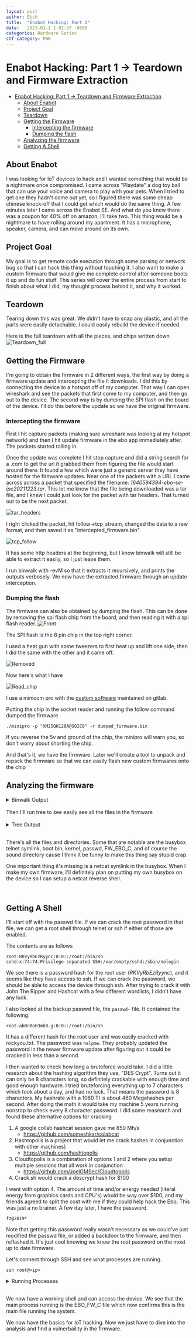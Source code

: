 ```yaml
---
layout: post
author: Etch
title:  "Enabot Hacking: Part 1"
date:   2023-01-1 1:01:37 -0500
categories: Hardware Series
ctf-category: PWN
---
```

# Enabot Hacking: Part 1 -> Teardown and Firmware Extraction

- [Enabot Hacking: Part 1 -> Teardown and Firmware Extraction](#enabot-hacking-part-1---teardown-and-firmware-extraction)
  - [About Enabot](#about-enabot)
  - [Project Goal](#project-goal)
  - [Teardown](#teardown)
  - [Getting the Firmware](#getting-the-firmware)
    - [Intercepting the firmware](#intercepting-the-firmware)
    - [Dumping the flash](#dumping-the-flash)
  - [Analyzing the firmware](#analyzing-the-firmware)
  - [Getting A Shell](#getting-a-shell)

## About Enabot
I was looking for IoT devices to hack and I wanted something that would be a nightmare once compromised. I came across "Playdate" a dog toy ball that can use your voice and camera to play with your pets. When I tried to get one they hadn't come out yet, so I figured there was some cheap chinese knock-off that I could get which would do the same thing. A few minutes later I came across the Enabot SE. And what do you know there was a coupon for 40% off on amazon, I'll take two. This thing would be a nightmare to have rolling around my apartment. It has a microphone, speaker, camera, and can move around on its own.

## Project Goal
My goal is to get remote code execution through some parsing or network bug so that I can hack this thing without touching it. I also want to make a custom firmware that would give me complete control after someone boots it up and do fun stuff. This series will cover the entire process from start to finish about what I did, my thought process behind it, and why it worked.

## Teardown
Tearing down this was great. We didn't have to snap any plastic, 
and all the parts were easily detachable.
I could easily rebuild the device if needed.

Here is the full teardown with all the pieces, and chips written down
![Teardown_full](/assets/enabot_part1/full_td.jpg)

## Getting the Firmware

I'm going to obtain the firmware in 2 different ways, the first way by doing a firmware update and intercepting the file it downloads. I did this by connecting the device to a hotspot off of my computer. That way I can open wireshark and see the packets that first come to my computer, and then go out to the device.
The second way is by dumping the SPI flash on the board of the device. I'll do this before the update so we have the original firmware.

### Intercepting the firmware
First I hit capture packets (making sure wireshark was looking at my hotspot network) and then I hit update firmware in the ebo app immediately after. The packets started rolling in. 

Once the update was complete I hit stop capture and did a string search for a .com to get the url it grabbed them from figuring the file would start around there. It found a few which were just a generic server they have hosted for the firmware updates. Near one of the packets with a URL I came across across a packet that specified the filename: *1640594394-ebo-se-ipc20211223.tar*. This let me know that the file being downloaded was a tar file, and I knew I could just look for the packet with tar headers. That turned out to be the next packet. 

![tar_headers](/assets/enabot_part1/tar_headers.png)

I right clicked the packet, hit follow->tcp_stream, changed the data to a raw format, and then saved it as "intercepted_firmware.bin".

![tcp_follow](/assets/enabot_part1/follow_tcp.png)

It has some http headers at the beginning, but I know binwalk will still be able to extract it easily, so I just leave them.

I run binwalk with -evM so that it extracts it recursively, and prints the outputs verbosely. We now have the extracted firmware through an update interception.

### Dumping the flash
The firmware can also be obtained by dumping the flash. This can be done by removing the spi flash chip from the board, and then reading it with a spi flash reader. 
![Front](/assets/enabot_part1/board_top.jpg)

The SPI flash is the 8 pin chip in the top right corner.

I used a heat gun with some tweezers to first heat up and lift one side, then I did the same with the other and it came off.

![Removed](/assets/enabot_part1/removed.jpg)

Now here's what I have

![Read_chip](/assets/enabot_part1/read_chip.jpg)


I use a minicom pro with the [custom software](https://gitlab.com/DavidGriffith/minipro) maintained on gitlab.

Putting the chip in the socket reader and running the follow command dumped the firmware

    ./minipro -p "XM25QH128A@SOIC8" -r dumped_firmware.bin


If you reverse the 5v and ground of the chip, the minipro will warn you, so don't worry about shorting the chip.

And that's it, we have the firmware. Later we'll create a tool to unpack and repack the firmware so that we can easily flash new custom firmwares onto the chip 



## Analyzing the firmware

<details>
<summary>Binwalk Output</summary>


    % binwalk -evM firmware_update.bin                

    Scan Time:     2022-01-14 20:22:44
    Target File:   /home/etch/Projects/hardware/ebo/intercepted_firmware_update/firmware_update.bin
    MD5 Checksum:  4a6182ba9ac6ed14c107ba5a76e04ed8
    Signatures:    391

    DECIMAL       HEXADECIMAL     DESCRIPTION
    --------------------------------------------------------------------------------
    365           0x16D           POSIX tar archive (GNU), owner user name: ".crc32"


    Scan Time:     2022-01-14 20:22:44
    Target File:   /home/etch/Projects/hardware/ebo/intercepted_firmware_update/_firmware_update.bin.extracted/kernel
    MD5 Checksum:  2537c46e17579468efd3ba04af61665c
    Signatures:    391

    DECIMAL       HEXADECIMAL     DESCRIPTION
    --------------------------------------------------------------------------------
    64            0x40            xz compressed data


    Scan Time:     2022-01-14 20:22:45
    Target File:   /home/etch/Projects/hardware/ebo/intercepted_firmware_update/_firmware_update.bin.extracted/userfs.sqfs
    MD5 Checksum:  c6724488e3884b5903682d7c76f317bc
    Signatures:    391

    DECIMAL       HEXADECIMAL     DESCRIPTION
    --------------------------------------------------------------------------------
    0             0x0             Squashfs filesystem, little endian, version 4.0, compression:xz, size: 3575350 bytes, 86 inodes, blocksize: 131072 bytes, created: 2021-12-23 04:30:20


    Scan Time:     2022-01-14 20:22:45
    Target File:   /home/etch/Projects/hardware/ebo/intercepted_firmware_update/_firmware_update.bin.extracted/rootfs.sqfs.crc32
    MD5 Checksum:  732c0e8bb3d7b386c838decca650c972
    Signatures:    391

    DECIMAL       HEXADECIMAL     DESCRIPTION
    --------------------------------------------------------------------------------


    Scan Time:     2022-01-14 20:22:45
    Target File:   /home/etch/Projects/hardware/ebo/intercepted_firmware_update/_firmware_update.bin.extracted/kernel.crc32
    MD5 Checksum:  78118b0f6e208b971a935c84e180cea1
    Signatures:    391

    DECIMAL       HEXADECIMAL     DESCRIPTION
    --------------------------------------------------------------------------------


    Scan Time:     2022-01-14 20:22:45
    Target File:   /home/etch/Projects/hardware/ebo/intercepted_firmware_update/_firmware_update.bin.extracted/boot.bin
    MD5 Checksum:  be21dfdb0b3676a6d7ea9030c90cb411
    Signatures:    391

    DECIMAL       HEXADECIMAL     DESCRIPTION
    --------------------------------------------------------------------------------
    46267         0xB4BB          xz compressed data
    47168         0xB840          CRC32 polynomial table, little endian
    65600         0x10040         xz compressed data


    Scan Time:     2022-01-14 20:22:45
    Target File:   /home/etch/Projects/hardware/ebo/intercepted_firmware_update/_firmware_update.bin.extracted/miservice.sqfs.crc32
    MD5 Checksum:  77a1ab5a661bc3cfa34c3f9fe9a1720c
    Signatures:    391

    DECIMAL       HEXADECIMAL     DESCRIPTION
    --------------------------------------------------------------------------------


    Scan Time:     2022-01-14 20:22:45
    Target File:   /home/etch/Projects/hardware/ebo/intercepted_firmware_update/_firmware_update.bin.extracted/userfs.sqfs.crc32
    MD5 Checksum:  cc8ae3368798f752b15840a393c8698d
    Signatures:    391

    DECIMAL       HEXADECIMAL     DESCRIPTION
    --------------------------------------------------------------------------------


    Scan Time:     2022-01-14 20:22:45
    Target File:   /home/etch/Projects/hardware/ebo/intercepted_firmware_update/_firmware_update.bin.extracted/miservice.sqfs
    MD5 Checksum:  dc60b4a273a61bcd6511207801b98dd1
    Signatures:    391

    DECIMAL       HEXADECIMAL     DESCRIPTION
    --------------------------------------------------------------------------------
    0             0x0             Squashfs filesystem, little endian, version 4.0, compression:xz, size: 1410962 bytes, 44 inodes, blocksize: 131072 bytes, created: 2021-12-23 04:30:19


    Scan Time:     2022-01-14 20:22:45
    Target File:   /home/etch/Projects/hardware/ebo/intercepted_firmware_update/_firmware_update.bin.extracted/rootfs.sqfs
    MD5 Checksum:  1feb11bd7634550cf213b7583acf0099
    Signatures:    391

    DECIMAL       HEXADECIMAL     DESCRIPTION
    --------------------------------------------------------------------------------
    0             0x0             Squashfs filesystem, little endian, version 4.0, compression:xz, size: 2047938 bytes, 457 inodes, blocksize: 131072 bytes, created: 2021-12-23 04:30:19


    Scan Time:     2022-01-14 20:22:46
    Target File:   /home/etch/Projects/hardware/ebo/intercepted_firmware_update/_firmware_update.bin.extracted/boot.bin.crc32
    MD5 Checksum:  aeebf1aaf10e0315b891d544672fba86
    Signatures:    391

    DECIMAL       HEXADECIMAL     DESCRIPTION
    --------------------------------------------------------------------------------


    Scan Time:     2022-01-14 20:22:46
    Target File:   /home/etch/Projects/hardware/ebo/intercepted_firmware_update/_firmware_update.bin.extracted/_kernel.extracted/40
    MD5 Checksum:  ff19ec641cab73c0edc8f57a8f7dc938
    Signatures:    391

    DECIMAL       HEXADECIMAL     DESCRIPTION
    --------------------------------------------------------------------------------
    432           0x1B0           device tree image (dtb)
    61492         0xF034          device tree image (dtb)
    876872        0xD6148         SHA256 hash constants, little endian
    989048        0xF1778         device tree image (dtb)
    2053760       0x1F5680        CRC32 polynomial table, little endian
    2761109       0x2A2195        xz compressed data
    2775739       0x2A5ABB        Unix path: /usr/userfs/data/driver
    2791305       0x2A9789        Unix path: /sys/firmware/devicetree/base
    2791817       0x2A9989        Unix path: /sys/firmware/fdt': CRC check failed
    2818515       0x2B01D3        Neighborly text, "neighbor table overflow!ck"
    2838528       0x2B5000        ELF, 32-bit LSB shared object, ARM, version 1 (SYSV)
    3233904       0x315870        device tree image (dtb)


    Scan Time:     2022-01-14 20:22:46
    Target File:   /home/etch/Projects/hardware/ebo/intercepted_firmware_update/_firmware_update.bin.extracted/_boot.bin.extracted/10040
    MD5 Checksum:  0dc4bed7127c7e4f81c75deaec3f6dd4
    Signatures:    391

    DECIMAL       HEXADECIMAL     DESCRIPTION
    --------------------------------------------------------------------------------
    43420         0xA99C          uImage header, header size: 64 bytes, header CRC: 0x1EFF2FE1, created: 2101-06-18 02:48:09, image size: 16797923 bytes, Data Address: 0x28709DE5, Entry Point: 0x40A0E3, data CRC: 0x2C809DE5, OS: NetBSD, image name: ""
    174836        0x2AAF4         CRC32 polynomial table, little endian
    223951        0x36ACF         xz compressed data
    ```
</details>

<br>
Then I'll run tree to see easily see all the files in the firmware
<br><br>
<details>
<summary>Tree Output</summary>

    % tree 
    .
    ├── 16D.tar
    ├── boot.bin
    ├── boot.bin.crc32
    ├── _boot.bin.extracted
    │   ├── 10040
    │   ├── _10040.extracted
    │   │   └── 36ACF.xz
    │   ├── 10040.xz
    │   └── B4BB.xz
    ├── kernel
    ├── kernel.crc32
    ├── _kernel.extracted
    │   ├── 40
    │   ├── _40.extracted
    │   │   └── 2A2195.xz
    │   └── 40.xz
    ├── miservice.sqfs
    ├── miservice.sqfs.crc32
    ├── _miservice.sqfs.extracted
    │   ├── 0.squashfs
    │   └── squashfs-root
    │       ├── config_tool
    │       ├── dump_config -> config_tool
    │       ├── dump_mmap -> config_tool
    │       ├── iqfile
    │       │   ├── gc2053_api_day.bin
    │       │   ├── gc2053_api_night.bin
    │       │   ├── imx307_iqfile.bin
    │       │   ├── iqfile0.bin -> imx307_iqfile.bin
    │       │   ├── iqfile1.bin -> imx307_iqfile.bin
    │       │   ├── iqfile2.bin -> imx307_iqfile.bin
    │       │   └── iqfile3.bin -> imx307_iqfile.bin
    │       ├── mmap.ini
    │       ├── modules
    │       │   └── 4.9.84
    │       │       ├── ehci-hcd.ko
    │       │       ├── fat.ko
    │       │       ├── grace.ko
    │       │       ├── kdrv_sdmmc.ko
    │       │       ├── lockd.ko
    │       │       ├── mhal.ko
    │       │       ├── mi_ai.ko
    │       │       ├── mi_ao.ko
    │       │       ├── mi_common.ko
    │       │       ├── mi_divp.ko
    │       │       ├── mi_rgn.ko
    │       │       ├── mi_sensor.ko
    │       │       ├── mi_shadow.ko
    │       │       ├── mi_sys.ko
    │       │       ├── mi_venc.ko
    │       │       ├── mi_vif.ko
    │       │       ├── mi_vpe.ko
    │       │       ├── mmc_block.ko
    │       │       ├── mmc_core.ko
    │       │       ├── msdos.ko
    │       │       ├── ms_notify.ko
    │       │       ├── nfs.ko
    │       │       ├── nfsv2.ko
    │       │       ├── sunrpc.ko
    │       │       ├── usb-common.ko
    │       │       ├── usbcore.ko
    │       │       └── vfat.ko
    │       └── venc_fw
    │           └── chagall.bin
    ├── rootfs.sqfs
    ├── rootfs.sqfs.crc32
    ├── _rootfs.sqfs.extracted
    │   ├── 0.squashfs
    │   └── squashfs-root
    │       ├── bin
    │       │   ├── addgroup -> busybox
    │       │   ├── adduser -> busybox
    │       │   ├── ash -> busybox
    │       │   ├── base64 -> busybox
    │       │   ├── busybox
    │       │   ├── cat -> busybox
    │       │   ├── catv -> busybox
    │       │   ├── chattr -> busybox
    │       │   ├── chgrp -> busybox
    │       │   ├── chmod -> busybox
    │       │   ├── chown -> busybox
    │       │   ├── conspy -> busybox
    │       │   ├── cp -> busybox
    │       │   ├── cpio -> busybox
    │       │   ├── cttyhack -> busybox
    │       │   ├── date -> busybox
    │       │   ├── dd -> busybox
    │       │   ├── delgroup -> busybox
    │       │   ├── deluser -> busybox
    │       │   ├── df -> busybox
    │       │   ├── dmesg -> busybox
    │       │   ├── dnsdomainname -> busybox
    │       │   ├── dumpkmap -> busybox
    │       │   ├── echo -> busybox
    │       │   ├── ed -> busybox
    │       │   ├── egrep -> busybox
    │       │   ├── false -> busybox
    │       │   ├── fdflush -> busybox
    │       │   ├── fgrep -> busybox
    │       │   ├── fsync -> busybox
    │       │   ├── getopt -> busybox
    │       │   ├── grep -> busybox
    │       │   ├── gunzip -> busybox
    │       │   ├── gzip -> busybox
    │       │   ├── hostname -> busybox
    │       │   ├── hush -> busybox
    │       │   ├── ionice -> busybox
    │       │   ├── iostat -> busybox
    │       │   ├── ip -> busybox
    │       │   ├── ipaddr -> busybox
    │       │   ├── ipcalc -> busybox
    │       │   ├── iplink -> busybox
    │       │   ├── iproute -> busybox
    │       │   ├── iprule -> busybox
    │       │   ├── iptunnel -> busybox
    │       │   ├── kill -> busybox
    │       │   ├── linux32 -> busybox
    │       │   ├── linux64 -> busybox
    │       │   ├── ln -> busybox
    │       │   ├── login -> busybox
    │       │   ├── ls -> busybox
    │       │   ├── lsattr -> busybox
    │       │   ├── lzop -> busybox
    │       │   ├── makemime -> busybox
    │       │   ├── mkdir -> busybox
    │       │   ├── mknod -> busybox
    │       │   ├── mktemp -> busybox
    │       │   ├── more -> busybox
    │       │   ├── mount -> busybox
    │       │   ├── mountpoint -> busybox
    │       │   ├── mpstat -> busybox
    │       │   ├── mt -> busybox
    │       │   ├── mv -> busybox
    │       │   ├── netstat -> busybox
    │       │   ├── nice -> busybox
    │       │   ├── pidof -> busybox
    │       │   ├── ping -> busybox
    │       │   ├── ping6 -> busybox
    │       │   ├── pipe_progress -> busybox
    │       │   ├── powertop -> busybox
    │       │   ├── printenv -> busybox
    │       │   ├── ps -> busybox
    │       │   ├── pwd -> busybox
    │       │   ├── reformime -> busybox
    │       │   ├── rev -> busybox
    │       │   ├── rm -> busybox
    │       │   ├── rmdir -> busybox
    │       │   ├── rpm -> busybox
    │       │   ├── run-parts -> busybox
    │       │   ├── scriptreplay -> busybox
    │       │   ├── sed -> busybox
    │       │   ├── setarch -> busybox
    │       │   ├── setserial -> busybox
    │       │   ├── sh -> busybox
    │       │   ├── sleep -> busybox
    │       │   ├── stat -> busybox
    │       │   ├── stty -> busybox
    │       │   ├── su -> busybox
    │       │   ├── sync -> busybox
    │       │   ├── tar -> busybox
    │       │   ├── touch -> busybox
    │       │   ├── true -> busybox
    │       │   ├── umount -> busybox
    │       │   ├── uname -> busybox
    │       │   ├── usleep -> busybox
    │       │   ├── vi -> busybox
    │       │   ├── watch -> busybox
    │       │   └── zcat -> busybox
    │       ├── config
    │       ├── configs
    │       ├── dev
    │       ├── etc
    │       │   ├── crontabs
    │       │   │   └── root
    │       │   ├── dropbear
    │       │   │   ├── dropbear_dss_host_key
    │       │   │   └── dropbear_rsa_host_key
    │       │   ├── fstab
    │       │   ├── group
    │       │   ├── hotplug
    │       │   │   └── sd
    │       │   │       ├── sd_insert
    │       │   │       └── sd_remove
    │       │   ├── init.d
    │       │   │   ├── rcS
    │       │   │   ├── S00devs
    │       │   │   ├── S01udev
    │       │   │   ├── S80network
    │       │   │   └── udhcpc.script
    │       │   ├── inittab
    │       │   ├── mdev.conf
    │       │   ├── passwd
    │       │   ├── passwd-
    │       │   ├── profile
    │       │   ├── protocols
    │       │   ├── resolv.conf -> ../configs/resolv.conf
    │       │   ├── sysctl.conf
    │       │   ├── wpa_cli.conf
    │       │   └── wpa.conf
    │       ├── home
    │       ├── lib
    │       │   ├── ld-uClibc-1.0.31.so
    │       │   ├── ld-uClibc.so.0 -> ld-uClibc.so.1
    │       │   ├── ld-uClibc.so.1 -> ld-uClibc-1.0.31.so
    │       │   ├── libAEC_LINUX.so
    │       │   ├── libAPC_LINUX.so
    │       │   ├── libatomic.so -> libatomic.so.1.1.0
    │       │   ├── libatomic.so.1 -> libatomic.so.1.1.0
    │       │   ├── libatomic.so.1.1.0
    │       │   ├── libBF_LINUX.so
    │       │   ├── libc.so.0 -> libuClibc-1.0.31.so
    │       │   ├── libc.so.1 -> libuClibc-1.0.31.so
    │       │   ├── libc.so.6 -> libuClibc-1.0.31.so
    │       │   ├── libg711.so
    │       │   ├── libgcc_s.so -> libgcc_s.so.1
    │       │   ├── libgcc_s.so.1
    │       │   ├── libncurses.so -> libncurses.so.6
    │       │   ├── libncurses.so.6 -> libncurses.so.6.0
    │       │   ├── libncurses.so.6.0
    │       │   ├── libSRC_LINUX.so
    │       │   ├── libstdc++.so -> libstdc++.so.6.0.20
    │       │   ├── libstdc++.so.6 -> libstdc++.so.6.0.20
    │       │   ├── libstdc++.so.6.0.20
    │       │   ├── libuClibc-1.0.31.so
    │       │   └── modules
    │       │       └── 4.9.84 -> /config/modules/4.9.84
    │       ├── linuxrc -> bin/busybox
    │       ├── mnt
    │       │   └── backup
    │       ├── nfsroot
    │       ├── proc
    │       ├── root
    │       ├── sbin
    │       │   ├── acpid -> ../bin/busybox
    │       │   ├── adjtimex -> ../bin/busybox
    │       │   ├── arp -> ../bin/busybox
    │       │   ├── blkid -> ../bin/busybox
    │       │   ├── blockdev -> ../bin/busybox
    │       │   ├── bootchartd -> ../bin/busybox
    │       │   ├── depmod -> ../bin/busybox
    │       │   ├── devmem -> ../bin/busybox
    │       │   ├── fbsplash -> ../bin/busybox
    │       │   ├── fdisk -> ../bin/busybox
    │       │   ├── findfs -> ../bin/busybox
    │       │   ├── freeramdisk -> ../bin/busybox
    │       │   ├── fsck -> ../bin/busybox
    │       │   ├── fsck.minix -> ../bin/busybox
    │       │   ├── getty -> ../bin/busybox
    │       │   ├── halt -> ../bin/busybox
    │       │   ├── hdparm -> ../bin/busybox
    │       │   ├── hwclock -> ../bin/busybox
    │       │   ├── ifconfig -> ../bin/busybox
    │       │   ├── ifdown -> ../bin/busybox
    │       │   ├── ifenslave -> ../bin/busybox
    │       │   ├── ifup -> ../bin/busybox
    │       │   ├── init -> ../bin/busybox
    │       │   ├── insmod -> ../bin/busybox
    │       │   ├── klogd -> ../bin/busybox
    │       │   ├── loadkmap -> ../bin/busybox
    │       │   ├── logread -> ../bin/busybox
    │       │   ├── losetup -> ../bin/busybox
    │       │   ├── lsmod -> ../bin/busybox
    │       │   ├── makedevs -> ../bin/busybox
    │       │   ├── man -> ../bin/busybox
    │       │   ├── mdev -> ../bin/busybox
    │       │   ├── mkdosfs -> ../bin/busybox
    │       │   ├── mke2fs -> ../bin/busybox
    │       │   ├── mkfs.ext2 -> ../bin/busybox
    │       │   ├── mkfs.minix -> ../bin/busybox
    │       │   ├── mkfs.vfat -> ../bin/busybox
    │       │   ├── mkswap -> ../bin/busybox
    │       │   ├── modinfo -> ../bin/busybox
    │       │   ├── modprobe -> ../bin/busybox
    │       │   ├── nameif -> ../bin/busybox
    │       │   ├── pivot_root -> ../bin/busybox
    │       │   ├── poweroff -> ../bin/busybox
    │       │   ├── raidautorun -> ../bin/busybox
    │       │   ├── reboot -> ../bin/busybox
    │       │   ├── rmmod -> ../bin/busybox
    │       │   ├── route -> ../bin/busybox
    │       │   ├── runlevel -> ../bin/busybox
    │       │   ├── setconsole -> ../bin/busybox
    │       │   ├── slattach -> ../bin/busybox
    │       │   ├── start-stop-daemon -> ../bin/busybox
    │       │   ├── sulogin -> ../bin/busybox
    │       │   ├── swapoff -> ../bin/busybox
    │       │   ├── swapon -> ../bin/busybox
    │       │   ├── switch_root -> ../bin/busybox
    │       │   ├── sysctl -> ../bin/busybox
    │       │   ├── syslogd -> ../bin/busybox
    │       │   ├── tunctl -> ../bin/busybox
    │       │   ├── udhcpc -> ../bin/busybox
    │       │   ├── vconfig -> ../bin/busybox
    │       │   ├── watchdog -> ../bin/busybox
    │       │   └── zcip -> ../bin/busybox
    │       ├── sys
    │       ├── tmp
    │       ├── usr
    │       │   ├── bin
    │       │   │   ├── [ -> ../../bin/busybox
    │       │   │   ├── [[ -> ../../bin/busybox
    │       │   │   ├── add-shell -> ../../bin/busybox
    │       │   │   ├── arping -> ../../bin/busybox
    │       │   │   ├── awk -> ../../bin/busybox
    │       │   │   ├── basename -> ../../bin/busybox
    │       │   │   ├── beep -> ../../bin/busybox
    │       │   │   ├── bunzip2 -> ../../bin/busybox
    │       │   │   ├── bzcat -> ../../bin/busybox
    │       │   │   ├── bzip2 -> ../../bin/busybox
    │       │   │   ├── cal -> ../../bin/busybox
    │       │   │   ├── chat -> ../../bin/busybox
    │       │   │   ├── chpst -> ../../bin/busybox
    │       │   │   ├── chrt -> ../../bin/busybox
    │       │   │   ├── chvt -> ../../bin/busybox
    │       │   │   ├── cksum -> ../../bin/busybox
    │       │   │   ├── clear -> ../../bin/busybox
    │       │   │   ├── cmp -> ../../bin/busybox
    │       │   │   ├── comm -> ../../bin/busybox
    │       │   │   ├── crontab -> ../../bin/busybox
    │       │   │   ├── cryptpw -> ../../bin/busybox
    │       │   │   ├── cut -> ../../bin/busybox
    │       │   │   ├── dc -> ../../bin/busybox
    │       │   │   ├── deallocvt -> ../../bin/busybox
    │       │   │   ├── diff -> ../../bin/busybox
    │       │   │   ├── dirname -> ../../bin/busybox
    │       │   │   ├── dos2unix -> ../../bin/busybox
    │       │   │   ├── du -> ../../bin/busybox
    │       │   │   ├── dumpleases -> ../../bin/busybox
    │       │   │   ├── eject -> ../../bin/busybox
    │       │   │   ├── env -> ../../bin/busybox
    │       │   │   ├── envdir -> ../../bin/busybox
    │       │   │   ├── envuidgid -> ../../bin/busybox
    │       │   │   ├── ether-wake -> ../../bin/busybox
    │       │   │   ├── expand -> ../../bin/busybox
    │       │   │   ├── expr -> ../../bin/busybox
    │       │   │   ├── fdformat -> ../../bin/busybox
    │       │   │   ├── fgconsole -> ../../bin/busybox
    │       │   │   ├── find -> ../../bin/busybox
    │       │   │   ├── flock -> ../../bin/busybox
    │       │   │   ├── fold -> ../../bin/busybox
    │       │   │   ├── free -> ../../bin/busybox
    │       │   │   ├── ftpget -> ../../bin/busybox
    │       │   │   ├── ftpput -> ../../bin/busybox
    │       │   │   ├── fuser -> ../../bin/busybox
    │       │   │   ├── groups -> ../../bin/busybox
    │       │   │   ├── hd -> ../../bin/busybox
    │       │   │   ├── head -> ../../bin/busybox
    │       │   │   ├── hexdump -> ../../bin/busybox
    │       │   │   ├── hostid -> ../../bin/busybox
    │       │   │   ├── id -> ../../bin/busybox
    │       │   │   ├── ifplugd -> ../../bin/busybox
    │       │   │   ├── install -> ../../bin/busybox
    │       │   │   ├── ipcrm -> ../../bin/busybox
    │       │   │   ├── ipcs -> ../../bin/busybox
    │       │   │   ├── kbd_mode -> ../../bin/busybox
    │       │   │   ├── killall -> ../../bin/busybox
    │       │   │   ├── killall5 -> ../../bin/busybox
    │       │   │   ├── last -> ../../bin/busybox
    │       │   │   ├── less -> ../../bin/busybox
    │       │   │   ├── logger -> ../../bin/busybox
    │       │   │   ├── logname -> ../../bin/busybox
    │       │   │   ├── lpq -> ../../bin/busybox
    │       │   │   ├── lpr -> ../../bin/busybox
    │       │   │   ├── lsof -> ../../bin/busybox
    │       │   │   ├── lspci -> ../../bin/busybox
    │       │   │   ├── lsusb -> ../../bin/busybox
    │       │   │   ├── lzcat -> ../../bin/busybox
    │       │   │   ├── lzma -> ../../bin/busybox
    │       │   │   ├── lzopcat -> ../../bin/busybox
    │       │   │   ├── md5sum -> ../../bin/busybox
    │       │   │   ├── mesg -> ../../bin/busybox
    │       │   │   ├── microcom -> ../../bin/busybox
    │       │   │   ├── mkfifo -> ../../bin/busybox
    │       │   │   ├── mkpasswd -> ../../bin/busybox
    │       │   │   ├── nc -> ../../bin/busybox
    │       │   │   ├── nmeter -> ../../bin/busybox
    │       │   │   ├── nohup -> ../../bin/busybox
    │       │   │   ├── nslookup -> ../../bin/busybox
    │       │   │   ├── od -> ../../bin/busybox
    │       │   │   ├── openvt -> ../../bin/busybox
    │       │   │   ├── passwd -> ../../bin/busybox
    │       │   │   ├── patch -> ../../bin/busybox
    │       │   │   ├── pgrep -> ../../bin/busybox
    │       │   │   ├── pkill -> ../../bin/busybox
    │       │   │   ├── pmap -> ../../bin/busybox
    │       │   │   ├── printf -> ../../bin/busybox
    │       │   │   ├── pscan -> ../../bin/busybox
    │       │   │   ├── pstree -> ../../bin/busybox
    │       │   │   ├── pwdx -> ../../bin/busybox
    │       │   │   ├── readahead -> ../../bin/busybox
    │       │   │   ├── readlink -> ../../bin/busybox
    │       │   │   ├── realpath -> ../../bin/busybox
    │       │   │   ├── remove-shell -> ../../bin/busybox
    │       │   │   ├── renice -> ../../bin/busybox
    │       │   │   ├── reset -> ../../bin/busybox
    │       │   │   ├── resize -> ../../bin/busybox
    │       │   │   ├── rpm2cpio -> ../../bin/busybox
    │       │   │   ├── rtcwake -> ../../bin/busybox
    │       │   │   ├── runsv -> ../../bin/busybox
    │       │   │   ├── runsvdir -> ../../bin/busybox
    │       │   │   ├── rx -> ../../bin/busybox
    │       │   │   ├── script -> ../../bin/busybox
    │       │   │   ├── seq -> ../../bin/busybox
    │       │   │   ├── setkeycodes -> ../../bin/busybox
    │       │   │   ├── setsid -> ../../bin/busybox
    │       │   │   ├── setuidgid -> ../../bin/busybox
    │       │   │   ├── sha1sum -> ../../bin/busybox
    │       │   │   ├── sha256sum -> ../../bin/busybox
    │       │   │   ├── sha512sum -> ../../bin/busybox
    │       │   │   ├── showkey -> ../../bin/busybox
    │       │   │   ├── smemcap -> ../../bin/busybox
    │       │   │   ├── softlimit -> ../../bin/busybox
    │       │   │   ├── sort -> ../../bin/busybox
    │       │   │   ├── split -> ../../bin/busybox
    │       │   │   ├── strings -> ../../bin/busybox
    │       │   │   ├── sum -> ../../bin/busybox
    │       │   │   ├── sv -> ../../bin/busybox
    │       │   │   ├── tac -> ../../bin/busybox
    │       │   │   ├── tail -> ../../bin/busybox
    │       │   │   ├── tcpsvd -> ../../bin/busybox
    │       │   │   ├── tee -> ../../bin/busybox
    │       │   │   ├── telnet -> ../../bin/busybox
    │       │   │   ├── test -> ../../bin/busybox
    │       │   │   ├── tftp -> ../../bin/busybox
    │       │   │   ├── tftpd -> ../../bin/busybox
    │       │   │   ├── time -> ../../bin/busybox
    │       │   │   ├── timeout -> ../../bin/busybox
    │       │   │   ├── top -> ../../bin/busybox
    │       │   │   ├── tr -> ../../bin/busybox
    │       │   │   ├── traceroute -> ../../bin/busybox
    │       │   │   ├── traceroute6 -> ../../bin/busybox
    │       │   │   ├── tty -> ../../bin/busybox
    │       │   │   ├── ttysize -> ../../bin/busybox
    │       │   │   ├── udpsvd -> ../../bin/busybox
    │       │   │   ├── unexpand -> ../../bin/busybox
    │       │   │   ├── uniq -> ../../bin/busybox
    │       │   │   ├── unix2dos -> ../../bin/busybox
    │       │   │   ├── unlzma -> ../../bin/busybox
    │       │   │   ├── unlzop -> ../../bin/busybox
    │       │   │   ├── unxz -> ../../bin/busybox
    │       │   │   ├── unzip -> ../../bin/busybox
    │       │   │   ├── uptime -> ../../bin/busybox
    │       │   │   ├── users -> ../../bin/busybox
    │       │   │   ├── uudecode -> ../../bin/busybox
    │       │   │   ├── uuencode -> ../../bin/busybox
    │       │   │   ├── vlock -> ../../bin/busybox
    │       │   │   ├── volname -> ../../bin/busybox
    │       │   │   ├── wall -> ../../bin/busybox
    │       │   │   ├── wc -> ../../bin/busybox
    │       │   │   ├── wget -> ../../bin/busybox
    │       │   │   ├── which -> ../../bin/busybox
    │       │   │   ├── who -> ../../bin/busybox
    │       │   │   ├── whoami -> ../../bin/busybox
    │       │   │   ├── whois -> ../../bin/busybox
    │       │   │   ├── xargs -> ../../bin/busybox
    │       │   │   ├── xz -> ../../bin/busybox
    │       │   │   ├── xzcat -> ../../bin/busybox
    │       │   │   └── yes -> ../../bin/busybox
    │       │   ├── ftp-server-socket -> ./userfs/bin/ftp-server-socket
    │       │   ├── lib
    │       │   │   ├── libcrypto.so -> libcrypto.so.1.0.0
    │       │   │   ├── libcrypto.so.1.0.0
    │       │   │   ├── libnl.so -> libnl.so.1
    │       │   │   ├── libnl.so.1 -> libnl.so.1.1.4
    │       │   │   ├── libnl.so.1.1.4
    │       │   │   ├── libssl.so -> libssl.so.1.0.0
    │       │   │   ├── libssl.so.1.0.0
    │       │   │   ├── libz.so -> libz.so.1.2.8
    │       │   │   ├── libz.so.1 -> libz.so.1.2.8
    │       │   │   ├── libz.so.1.2.8
    │       │   │   └── modules
    │       │   │       └── lib -> /usr/userfs/lib
    │       │   ├── sbin
    │       │   │   ├── brctl -> ../../bin/busybox
    │       │   │   ├── chpasswd -> ../../bin/busybox
    │       │   │   ├── chroot -> ../../bin/busybox
    │       │   │   ├── crond -> ../../bin/busybox
    │       │   │   ├── dhcprelay -> ../../bin/busybox
    │       │   │   ├── dnsd -> ../../bin/busybox
    │       │   │   ├── dropbear
    │       │   │   ├── fakeidentd -> ../../bin/busybox
    │       │   │   ├── fbset -> ../../bin/busybox
    │       │   │   ├── ftpd -> ../../bin/busybox
    │       │   │   ├── httpd -> ../../bin/busybox
    │       │   │   ├── loadfont -> ../../bin/busybox
    │       │   │   ├── lpd -> ../../bin/busybox
    │       │   │   ├── nanddump -> ../../bin/busybox
    │       │   │   ├── nandwrite -> ../../bin/busybox
    │       │   │   ├── nbd-client -> ../../bin/busybox
    │       │   │   ├── ntpd -> ../../bin/busybox
    │       │   │   ├── popmaildir -> ../../bin/busybox
    │       │   │   ├── rdate -> ../../bin/busybox
    │       │   │   ├── rdev -> ../../bin/busybox
    │       │   │   ├── readprofile -> ../../bin/busybox
    │       │   │   ├── sendmail -> ../../bin/busybox
    │       │   │   ├── setfont -> ../../bin/busybox
    │       │   │   ├── setlogcons -> ../../bin/busybox
    │       │   │   ├── svlogd -> ../../bin/busybox
    │       │   │   ├── telnetd -> ../../bin/busybox
    │       │   │   ├── ubiattach -> ../../bin/busybox
    │       │   │   ├── ubidetach -> ../../bin/busybox
    │       │   │   ├── ubimkvol -> ../../bin/busybox
    │       │   │   ├── ubirmvol -> ../../bin/busybox
    │       │   │   ├── ubirsvol -> ../../bin/busybox
    │       │   │   ├── ubiupdatevol -> ../../bin/busybox
    │       │   │   └── udhcpd -> ../../bin/busybox
    │       │   ├── share
    │       │   │   └── udhcpc
    │       │   │       └── default.script
    │       │   └── userfs
    │       └── var
    ├── userfs.sqfs
    ├── userfs.sqfs.crc32
    └── _userfs.sqfs.extracted
        ├── 0.squashfs
        └── squashfs-root
            ├── bin
            │   ├── ftp-server-socket
            │   └── FW_EBO_C
            ├── data
            │   ├── driver
            │   │   ├── aw87xxx_pid_59_off_0.bin
            │   │   ├── aw87xxx_pid_59_voice_0.bin
            │   │   ├── aw87xxx_pid_5a_off_0.bin
            │   │   └── aw87xxx_pid_5a_voice_0.bin
            │   ├── emo
            │   │   ├── buttonPressed.csv
            │   │   ├── charged.csv
            │   │   ├── charging20.csv
            │   │   ├── charging60.csv
            │   │   ├── charging95.csv
            │   │   ├── dormancy.csv
            │   │   ├── lowPower.csv
            │   │   ├── noInternet.csv
            │   │   ├── security.csv
            │   │   ├── start.csv
            │   │   ├── stateless.csv
            │   │   ├── strongShake.csv
            │   │   ├── test_colorLED_blue.csv
            │   │   ├── test_colorLED_green.csv
            │   │   ├── test_colorLED_off.csv
            │   │   ├── test_colorLED_red.csv
            │   │   ├── test.csv
            │   │   ├── ultraLowPower.csv
            │   │   ├── upgrading.csv
            │   │   ├── weekShake.csv
            │   │   ├── wifiBoundNoConnect.csv
            │   │   ├── wifiBoundNoConnect_noSSID.csv
            │   │   ├── wifiConnecting.csv
            │   │   ├── wifiNoConnect.csv
            │   │   └── wifiNoConnect_noSSID.csv
            │   └── sound
            │       ├── charge_done.g711a
            │       ├── charging_complete.g711a
            │       ├── charging.g711a
            │       ├── disablelaser.g711a
            │       ├── enablelaser.g711a
            │       ├── factory_reset.g711a
            │       ├── findnot-charge.g711a
            │       ├── link_failure.g711a
            │       ├── linking.g711a
            │       ├── link_success.g711a
            │       ├── longtime-playing.g711a
            │       ├── lowpower_10.g711a
            │       ├── lowpower_20.g711a
            │       ├── open.g711a
            │       ├── poweroff.g711a
            │       ├── record.g711a
            │       ├── roll.g711a
            │       ├── rounding.g711a
            │       ├── rushrool.g711a
            │       ├── scan_qrcode.g711a
            │       ├── shaking.g711a
            │       ├── snap.g711a
            │       ├── start-elecpet-ch.g711a
            │       ├── start-elecpet-en.g711a
            │       ├── start-patrol-ch.g711a
            │       ├── start-patrol-en.g711a
            │       ├── start-recharge-ch.g711a
            │       ├── start-recharge-en.g711a
            │       └── switch_mode.g711a
            ├── etc
            │   ├── EboDomainWhiteList.cfg
            │   ├── load_apps
            │   ├── load_modules
            │   └── timing_backup_log.sh
            ├── ko
            │   ├── aw87XXX.ko
            │   ├── gc2053_MIPI.ko
            │   ├── mi_cipher.ko
            │   └── rtl8192eu.ko
            ├── lib
            ├── sbin
            │   ├── i2c_read_write
            │   └── wpa_supplicant
            └── share

    54 directories, 542 files
    ```


</details><br>

There's all the files and directories. Some that are notable are the busybox telnet symlink, boot.bin, kernel, passwd, FW_EBO_C, and of course the sound directory cause I think it be funny to make this thing say stupid crap.

One important thing it's missing is a netcat symlink in the busybox. When I make my own firmware, I'll definitely plan on putting my own busybox on the device so I can setup a netcat reverse shell.

<br>

## Getting A Shell
I'll start off with the passwd file. If we can crack the root password in that file, we can get a root shell through telnet or ssh if either of those are enabled.

The contents are as follows

```
root:RKVyRbEzRyync:0:0::/root:/bin/sh
sshd:x:74:74:Privilege-separated SSH:/var/empty/sshd:/sbin/nologin
```

We see there is a password hash for the root user (*RKVyRbEzRyync*), and it seems like they have access to ssh. If we can crack the password, we should be able to access the device through ssh. After trying to crack it with John The Ripper and Hashcat with a few different wordlists, I didn't have any luck. 

I also looked at the backup passwd file, the ```passwd-``` file. It contained the following.
```
root:ab8nBoH3mb8.g:0:0::/root:/bin/sh
```
It has a different hash for the root user and was easily cracked with rockyou.txt. The password was ```helpme```. They probably updated the password in the newer firmware update after figuring out it could be cracked in less than a second. 

I then wanted to check how long a bruteforce would take. I did a little research about the hashing algorithm they use, "DES Crypt". Turns out it can only be 8 characters long, so definitely crackable with enough time and good enough hardware. I tried bruteforcing everything up to 7 characters which took about a day, and had no luck. That means the password is 8 characters. My hashrate with a 1060 TI is about 460 Megahashes per second. After doing the math it would take my machine 5 years running nonstop to check every 8 character password. I did some reasearch and found these alternative options for cracking

1. A google collab hashcat session gave me 850 Mh/s
    * https://github.com/someshkar/colabcat
2. Hashtopolis is a project that would let me crack hashes in conjunction with other machines]
    * https://github.com/hashtopolis
3. Cloudtopolis is a combination of options 1 and 2 where you setup multiple sessions that all work in conjunction
    * https://github.com/JoelGMSec/Cloudtopolis
4. Crack.sh would crack a descrypt hash for $100


I went with option 4. The amount of time and/or energy needed (literal energy from graphics cards and CPU's) would be way over $100, and my friends agreed to split the cost with me if they could help hack the Ebo. This was just a no brainer. A few day later, I have the password.

    fz@2019*

Note that getting this password really wasn't necessary as we could've just modified the passwd file, or added a backdoor to the firmware, and then reflashed it. It's just cool knowing we know the root password on the most up to date firmware.


Let's connect through SSH and see what processes are running. 

    ssh root@<ip>

<details>
<summary> Running Processes </summary>

```
~ # ps
PID   USER     TIME   COMMAND
    1 root       0:00 {linuxrc} init
    2 root       0:00 [kthreadd]
    3 root       0:03 [ksoftirqd/0]
    5 root       0:00 [kworker/0:0H]
    7 root       0:04 [rcu_preempt]
    8 root       0:00 [rcu_sched]
    9 root       0:00 [rcu_bh]
   10 root       0:00 [lru-add-drain]
   11 root       0:00 [watchdog/0]
   12 root       0:00 [kdevtmpfs]
   13 root       0:00 [netns]
  134 root       0:00 [oom_reaper]
  135 root       0:00 [writeback]
  137 root       0:00 [kcompactd0]
  138 root       0:00 [crypto]
  139 root       0:00 [bioset]
  141 root       0:00 [kblockd]
  161 root       0:00 [cfg80211]
  163 root       0:00 [watchdogd]
  186 root       0:00 [kswapd0]
  279 root       0:02 [urdma_tx_thread]
  298 root       0:00 [bioset]
  303 root       0:00 [bioset]
  308 root       0:00 [bioset]
  313 root       0:00 [bioset]
  318 root       0:00 [bioset]
  323 root       0:00 [bioset]
  328 root       0:00 [bioset]
  339 root       0:00 [monitor_temp]
  345 root       0:48 [spi0]
  347 root       0:00 [spi1]
  359 root       0:00 [kworker/0:1H]
  382 root       0:00 [jffs2_gcd_mtd5]
  384 root       0:00 [jffs2_gcd_mtd6]
  406 root       0:00 [rpciod]
  407 root       0:00 [xprtiod]
  413 root       0:00 [nfsiod]
  443 root       0:00 [bioset]
  444 root       0:00 [mmcqd/0]
  465 root       0:00 [SensorIfThreadW]
  474 root       0:05 [IspDriverThread]
  544 root      18:49 /usr/userfs/bin//FW_EBO_C
  545 root       0:00 {linuxrc} init
  560 root       0:00 /usr/sbin/dropbear
  580 root       0:22 [ai0_P0_MAIN]
  593 root       0:02 [RTW_CMD_THREAD]
  615 root       0:00 wpa_supplicant -B -Dnl80211 -iwlan0 -c/configs/wpa_supplicant.conf
  622 root       0:03 [vif0_P0_MAIN]
  623 root       0:00 [vif1_P0_MAIN]
  624 root       0:14 [vpe0_P0_MAIN]
  625 root       0:00 [vpe0_P1_MAIN]
  626 root       0:00 [vpe0_P2_MAIN]
  627 root       0:00 [VEP_DumpTaskThr]
  637 root       0:00 [divp0_P0_MAIN]
  639 root       0:15 [venc0_P0_MAIN]
  640 root       0:00 [venc1_P0_MAIN]
  704 root       0:01 /usr/sbin/dropbear
  706 root       0:00 -sh
  760 root       0:10 [kworker/u2:2]
  768 root       0:00 sh
  769 root       0:00 sh
  800 root       0:04 [kworker/0:0]
  804 root       0:07 [kworker/u2:0]
  805 root       0:04 [kworker/0:1]
  813 root       0:04 [kworker/0:2]
  825 root       0:01 [kworker/u2:1]
  830 root       0:00 ps
~ # 
```

</details><br>


We now have a working shell and can access the device. We see that the main process running is the EBO_FW_C file which now confirms this is the main file running the system.

We now have the basics for IoT hacking. Now we just have to dive into the analysis and find a vulnerbaility in the firmware.

<br>

